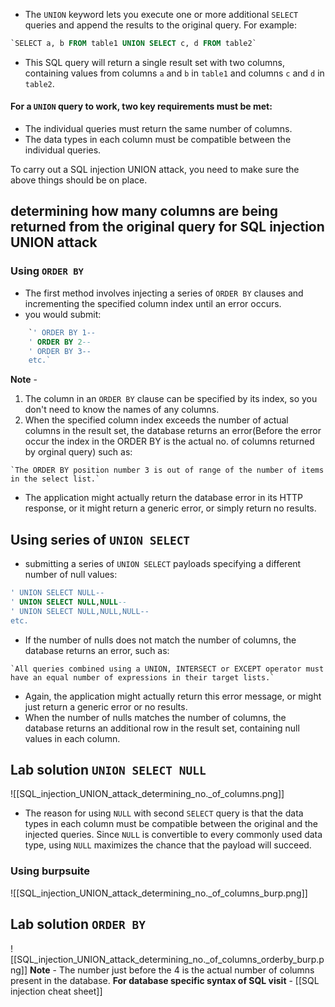 - The `UNION` keyword lets you execute one or more additional `SELECT` queries and append the results to the original query. For example:
```sql 
`SELECT a, b FROM table1 UNION SELECT c, d FROM table2`
```
- This SQL query will return a single result set with two columns, containing values from columns `a` and `b` in `table1` and columns `c` and `d` in `table2`.

#### For a `UNION` query to work, two key requirements must be met:
- The individual queries must return the same number of columns.
- The data types in each column must be compatible between the individual queries.

To carry out a SQL injection UNION attack, you need to make sure the above things should be on place.

## determining how many columns are being returned from the original query for SQL injection UNION attack

### Using `ORDER BY` 
- The first method involves injecting a series of `ORDER BY` clauses and incrementing the specified column index until an error occurs.
- you would submit:
```sql 
	`' ORDER BY 1-- 
	' ORDER BY 2-- 
	' ORDER BY 3-- 
	etc.`
```
**Note** - 
1. The column in an `ORDER BY` clause can be specified by its index, so you don't need to know the names of any columns.
2. When the specified column index exceeds the number of actual columns in the result set, the database returns an error(Before the error occur the index in the ORDER BY is the actual no. of columns returned by orginal query) such as:
```text
`The ORDER BY position number 3 is out of range of the number of items in the select list.`
```
- The application might actually return the database error in its HTTP response, or it might return a generic error, or simply return no results.

## Using series of `UNION SELECT`
- submitting a series of `UNION SELECT` payloads specifying a different number of null values:
```sql 
' UNION SELECT NULL-- 
' UNION SELECT NULL,NULL-- 
' UNION SELECT NULL,NULL,NULL-- 
etc.
```
- If the number of nulls does not match the number of columns, the database returns an error, such as:
```text
`All queries combined using a UNION, INTERSECT or EXCEPT operator must have an equal number of expressions in their target lists.`
```
- Again, the application might actually return this error message, or might just return a generic error or no results.
- When the number of nulls matches the number of columns, the database returns an additional row in the result set, containing null values in each column.

## Lab solution `UNION SELECT NULL` 
![[SQL_injection_UNION_attack_determining_no._of_columns.png]]
- The reason for using `NULL` with second `SELECT` query is that the data types in each column must be compatible between the original and the injected queries. Since `NULL` is convertible to every commonly used data type, using `NULL` maximizes the chance that the payload will succeed.
### Using burpsuite 
![[SQL_injection_UNION_attack_determining_no._of_columns_burp.png]]

## Lab solution `ORDER BY`
![[SQL_injection_UNION_attack_determining_no._of_columns_orderby_burp.png]]
**Note** - The number just before the 4 is the actual number of columns present in the database.
**For database specific syntax of SQL visit** - [[SQL injection cheat sheet]]